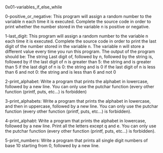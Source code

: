 0x01-variables_if_else_while


0-positive_or_negative: This program will assign a random number to the variable n each time it is executed. Complete the source code in order to print whether the number stored in the variable n is positive or negative.

1-last_digit: This program will assign a random number to the variable n each time it is executed. Complete the source code in order to print the last digit of the number stored in the variable n. The variable n will store a different value every time you run this program. The output of the program should be:
The string Last digit of, followed by
n, followed by the string is, followed by
if the last digit of n is greater than 5: the string and is greater than 5
if the last digit of n is 0: the string and is 0
if the last digit of n is less than 6 and not 0: the string and is less than 6 and not 0

2-print_alphabet: Write a program that prints the alphabet in lowercase, followed by a new line. You can only use the putchar function (every other function (printf, puts, etc…) is forbidden)

3-print_alphabets: Write a program that prints the alphabet in lowercase, and then in uppercase, followed by a new line. You can only use the putchar function (every other function (printf, puts, etc…) is forbidden).

4-print_alphabt: Write a program that prints the alphabet in lowercase, followed by a new line. Print all the letters except q and e. You can only use the putchar function (every other function (printf, puts, etc…) is forbidden).

5-print_numbers: Write a program that prints all single digit numbers of base 10 starting from 0, followed by a new line.
